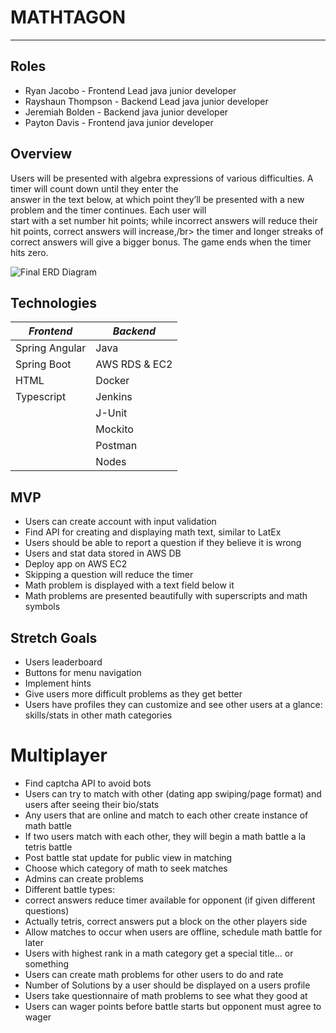 # MATHTAGON

---
## Roles
- Ryan Jacobo - Frontend Lead java junior developer
- Rayshaun Thompson - Backend Lead java junior developer
- Jeremiah Bolden - Backend java junior developer
- Payton Davis - Frontend java junior developer


## Overview
Users will be presented with algebra expressions of various difficulties. A timer will count down until they enter the </br>
answer in the text below, at which point they’ll be presented with a new problem and the timer continues. Each user will</br>
start with a set number hit points; while incorrect answers will reduce their hit points, correct answers will increase,/br>
the timer and longer streaks of correct answers will give a bigger bonus. The game ends when the timer hits zero.


![Final ERD Diagram](https://user-images.githubusercontent.com/105669957/174524523-217e5799-defc-449a-8940-fb4738decf43.png)
## Technologies
| *Frontend*     | *Backend*     |
|----------------|---------------|
| Spring Angular | Java          |
| Spring Boot    | AWS RDS & EC2 |
| HTML           | Docker        |
| Typescript     | Jenkins       |
 |                | J-Unit        |
 |                | Mockito       |
 |                | Postman       |
 |                | Nodes         |

## MVP
- Users can create account with input validation
- Find API for creating and displaying math text, similar to LatEx
- Users should be able to report a question if they believe it is wrong
- Users and stat data stored in AWS DB
- Deploy app on AWS EC2
- Skipping a question will reduce the timer
- Math problem is displayed with a text field below it
- Math problems are presented beautifully with superscripts and math symbols

	
## Stretch Goals
- Users leaderboard
- Buttons for menu navigation
- Implement hints
- Give users more difficult problems as they get better
- Users have profiles they can customize and see other users at a glance: skills/stats in other math categories

# Multiplayer
- Find captcha API to avoid bots
- Users can try to match with other (dating app swiping/page format) and users after seeing their bio/stats
- Any users that are online and match to each other create instance of math battle
- If two users match with each other, they will begin a math battle a la tetris battle 
- Post battle stat update for public view in matching
- Choose which category of math to seek matches
- Admins can create problems
- Different battle types:
- correct answers reduce timer available for opponent (if given different questions)
- Actually tetris, correct answers put a block on the other players side
- Allow matches to occur when users are offline, schedule math battle for later
- Users with highest rank in a math category get a special title… or something
- Users can create math problems for other users to do and rate
- Number of Solutions by a user should be displayed on a users profile
- Users take questionnaire of math problems to see what they good at
- Users can wager points before battle starts but opponent must agree to wager
